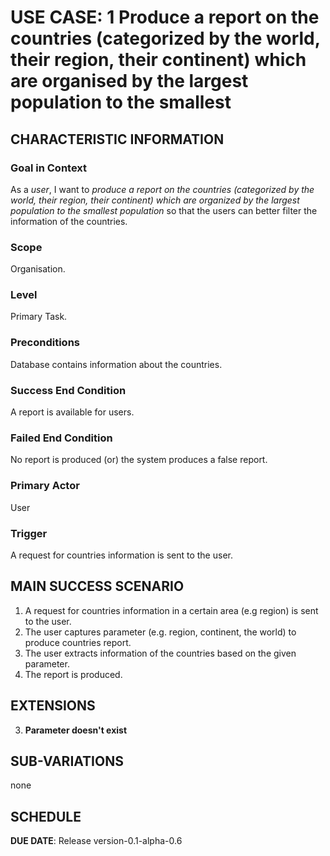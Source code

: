 # USE CASE: 1 Produce a report on the countries (categorized by the world, their region, their continent) which are organised by the largest population to the smallest

## CHARACTERISTIC INFORMATION

### Goal in Context

As a *user*, I want to *produce a report on the countries (categorized by the world, their region, their continent) which are organized by the largest population to the smallest population* so that the users can better filter the information of the countries.

### Scope

Organisation.

### Level

Primary Task.

### Preconditions

Database contains information about the countries.

### Success End Condition

A report is available for users.

### Failed End Condition

No report is produced (or) the system produces a false report.

### Primary Actor

User

### Trigger

A request for countries information is sent to the user.

## MAIN SUCCESS SCENARIO

1. A request for countries information in a certain area (e.g region) is sent to the user.
2. The user captures parameter (e.g. region, continent, the world) to produce countries report.
3. The user extracts information of the countries based on the given parameter.
4. The report is produced.

## EXTENSIONS

3. **Parameter doesn't exist**

## SUB-VARIATIONS

none

## SCHEDULE

**DUE DATE**: Release version-0.1-alpha-0.6